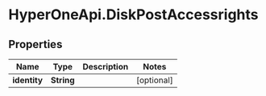 # HyperOneApi.DiskPostAccessrights

## Properties

Name | Type | Description | Notes
------------ | ------------- | ------------- | -------------
**identity** | **String** |  | [optional] 


